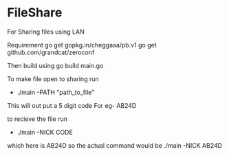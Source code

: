 # FileShare
For Sharing files using LAN

Requirement
go get gopkg.in/cheggaaa/pb.v1
go get github.com/grandcat/zeroconf

Then build using
go build main.go

To make file open to sharing run
- ./main -PATH "path_to_file"

This will out put a 5 digit code For eg- AB24D

to recieve the file run

- ./main -NICK CODE 

which here is AB24D so the actual command would be ./main -NICK AB24D
